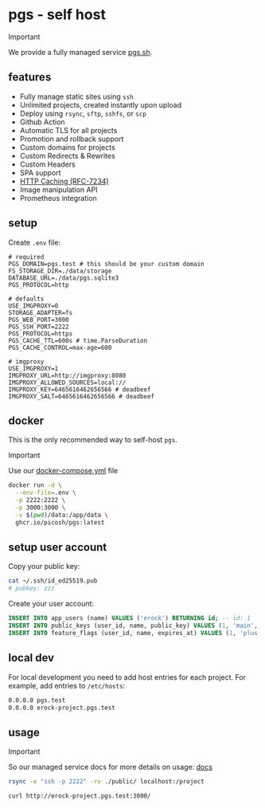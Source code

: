 # pgs - self host

> [!IMPORTANT]
> We provide a fully managed service [pgs.sh](https://pgs.sh).

## features

- Fully manage static sites using `ssh`
- Unlimited projects, created instantly upon upload
- Deploy using `rsync`, `sftp`, `sshfs`, or `scp`
- Github Action
- Automatic TLS for all projects
- Promotion and rollback support
- Custom domains for projects
- Custom Redirects & Rewrites
- Custom Headers
- SPA support
- [HTTP Caching (RFC-7234)](https://datatracker.ietf.org/doc/html/rfc7234)
- Image manipulation API
- Prometheus integration

## setup

Create `.env` file:

```
# required
PGS_DOMAIN=pgs.test # this should be your custom domain
FS_STORAGE_DIR=./data/storage
DATABASE_URL=./data/pgs.sqlite3
PGS_PROTOCOL=http

# defaults
USE_IMGPROXY=0
STORAGE_ADAPTER=fs
PGS_WEB_PORT=3000
PGS_SSH_PORT=2222
PGS_PROTOCOL=https
PGS_CACHE_TTL=600s # time.ParseDuration
PGS_CACHE_CONTROL=max-age=600

# imgproxy
USE_IMGPROXY=1
IMGPROXY_URL=http://imgproxy:8080
IMGPROXY_ALLOWED_SOURCES=local://
IMGPROXY_KEY=6465616462656566 # deadbeef
IMGPROXY_SALT=6465616462656566 # deadbeef
```

## docker

This is the only recommended way to self-host `pgs`.

> [!IMPORTANT]
> Use our [docker-compose.yml](./docker-compose.yml) file

```bash
docker run -d \
  --env-file=.env \
  -p 2222:2222 \
  -p 3000:3000 \
  -v $(pwd)/data:/app/data \
  ghcr.io/picosh/pgs:latest
```

## setup user account

Copy your public key:

```bash
cat ~/.ssh/id_ed25519.pub
# pubkey: zzz
```

Create your user account:

```sql
INSERT INTO app_users (name) VALUES ('erock') RETURNING id; -- id: 1
INSERT INTO public_keys (user_id, name, public_key) VALUES (1, 'main', 'zzz');
INSERT INTO feature_flags (user_id, name, expires_at) VALUES (1, 'plus', '2100-01-01');
```

## local dev

For local development you need to add host entries for each project. For
example, add entries to `/etc/hosts`:

```bash
0.0.0.0 pgs.test
0.0.0.0 erock-project.pgs.test
```

## usage

> [!IMPORTANT]
> So our managed service docs for more details on usage:
> [docs](https://pico.sh/pgs)

```bash
rsync -e "ssh -p 2222" -rv ./public/ localhost:/project
```

```bash
curl http://erock-project.pgs.test:3000/
```
